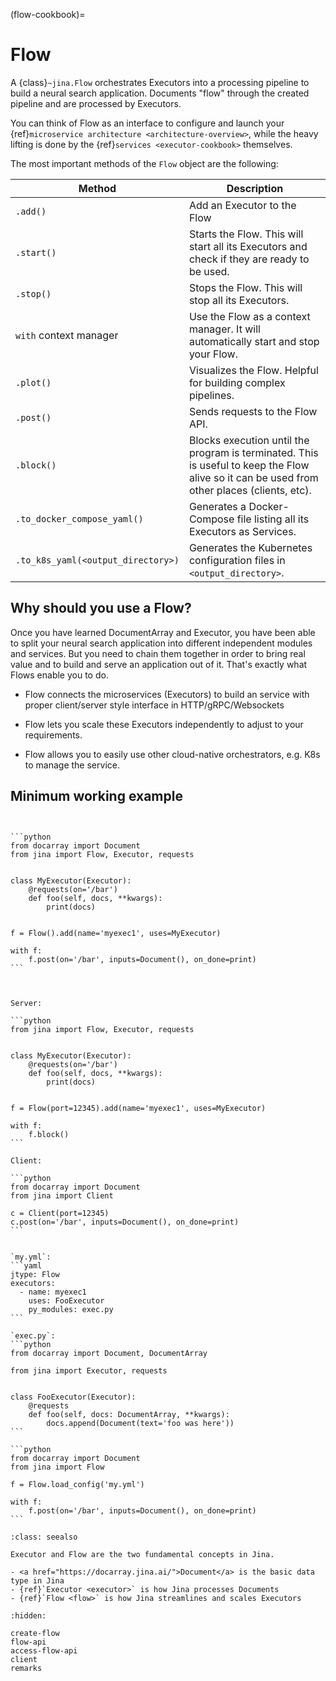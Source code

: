 (flow-cookbook)=
# Flow

A {class}`~jina.Flow` orchestrates Executors into a processing pipeline to build a neural search application.
Documents "flow" through the created pipeline and are processed by Executors.

You can think of Flow as an interface to configure and launch your {ref}`microservice architecture <architecture-overview>`,
while the heavy lifting is done by the {ref}`services <executor-cookbook>` themselves.


The most important methods of the `Flow` object are the following:

| Method                             | Description                                                                                                                                  |
|------------------------------------|----------------------------------------------------------------------------------------------------------------------------------------------|
| `.add()`                           | Add an Executor to the Flow                                                                                                                |
| `.start()`                         | Starts the Flow. This will start all its Executors and check if they are ready to be used.                                                 |
| `.stop()`                          | Stops the Flow. This will stop all its Executors.                                                                                          |
| `with` context manager             | Use the Flow as a context manager. It will automatically start and stop your Flow.                                         |                                                                |
| `.plot()`                          | Visualizes the Flow. Helpful for building complex pipelines.                                                                                 |
| `.post()`                          | Sends requests to the Flow API.                                                                                                     |
| `.block()`                         | Blocks execution until the program is terminated. This is useful to keep the Flow alive so it can be used from other places (clients, etc). |
| `.to_docker_compose_yaml()`        | Generates a Docker-Compose file listing all its Executors as Services.                                                                       |
| `.to_k8s_yaml(<output_directory>)` | Generates the Kubernetes configuration files in `<output_directory>`.        

## Why should you use a Flow?

Once you have learned DocumentArray and Executor, you have been able to split your neural search application into different independent modules and services.
But you need to chain them together in order to bring real value and to build and serve an application out of it. That's exactly what Flows enable you to do.

- Flow connects the microservices (Executors) to build an service with proper client/server style interface in HTTP/gRPC/Websockets

- Flow lets you scale these Executors independently to adjust to your requirements.

- Flow allows you to easily use other cloud-native orchestrators, e.g. K8s to manage the service.

## Minimum working example

````{tab} Pythonic style


```python
from docarray import Document
from jina import Flow, Executor, requests


class MyExecutor(Executor):
    @requests(on='/bar')
    def foo(self, docs, **kwargs):
        print(docs)


f = Flow().add(name='myexec1', uses=MyExecutor)

with f:
    f.post(on='/bar', inputs=Document(), on_done=print)
```


````

````{tab} Flow-as-a-Service style

Server:

```python
from jina import Flow, Executor, requests


class MyExecutor(Executor):
    @requests(on='/bar')
    def foo(self, docs, **kwargs):
        print(docs)


f = Flow(port=12345).add(name='myexec1', uses=MyExecutor)

with f:
    f.block()
```

Client:

```python
from docarray import Document
from jina import Client

c = Client(port=12345)
c.post(on='/bar', inputs=Document(), on_done=print)
```

````

````{tab} Load from YAML

`my.yml`:
```yaml
jtype: Flow
executors:
  - name: myexec1
    uses: FooExecutor
    py_modules: exec.py
```

`exec.py`:
```python
from docarray import Document, DocumentArray

from jina import Executor, requests


class FooExecutor(Executor):
    @requests
    def foo(self, docs: DocumentArray, **kwargs):
        docs.append(Document(text='foo was here'))
```

```python
from docarray import Document
from jina import Flow

f = Flow.load_config('my.yml')

with f:
    f.post(on='/bar', inputs=Document(), on_done=print)
```

````

````{admonition} See Also
:class: seealso

Executor and Flow are the two fundamental concepts in Jina.

- <a href="https://docarray.jina.ai/">Document</a> is the basic data type in Jina
- {ref}`Executor <executor>` is how Jina processes Documents
- {ref}`Flow <flow>` is how Jina streamlines and scales Executors
````


```{toctree}
:hidden:

create-flow
flow-api
access-flow-api
client
remarks
```
